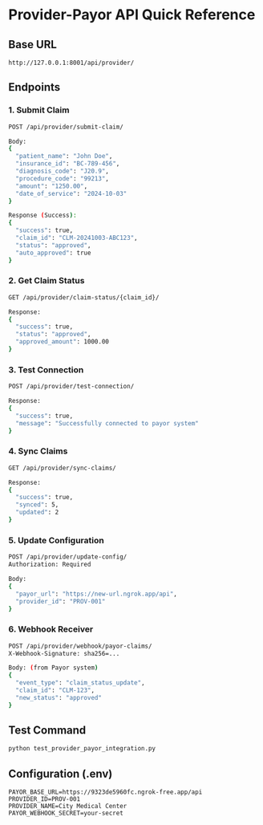 # Provider-Payor API Quick Reference

## Base URL
```
http://127.0.0.1:8001/api/provider/
```

## Endpoints

### 1. Submit Claim
```bash
POST /api/provider/submit-claim/

Body:
{
  "patient_name": "John Doe",
  "insurance_id": "BC-789-456",
  "diagnosis_code": "J20.9",
  "procedure_code": "99213",
  "amount": "1250.00",
  "date_of_service": "2024-10-03"
}

Response (Success):
{
  "success": true,
  "claim_id": "CLM-20241003-ABC123",
  "status": "approved",
  "auto_approved": true
}
```

### 2. Get Claim Status
```bash
GET /api/provider/claim-status/{claim_id}/

Response:
{
  "success": true,
  "status": "approved",
  "approved_amount": 1000.00
}
```

### 3. Test Connection
```bash
POST /api/provider/test-connection/

Response:
{
  "success": true,
  "message": "Successfully connected to payor system"
}
```

### 4. Sync Claims
```bash
GET /api/provider/sync-claims/

Response:
{
  "success": true,
  "synced": 5,
  "updated": 2
}
```

### 5. Update Configuration
```bash
POST /api/provider/update-config/
Authorization: Required

Body:
{
  "payor_url": "https://new-url.ngrok.app/api",
  "provider_id": "PROV-001"
}
```

### 6. Webhook Receiver
```bash
POST /api/provider/webhook/payor-claims/
X-Webhook-Signature: sha256=...

Body: (from Payor system)
{
  "event_type": "claim_status_update",
  "claim_id": "CLM-123",
  "new_status": "approved"
}
```

## Test Command
```bash
python test_provider_payor_integration.py
```

## Configuration (.env)
```env
PAYOR_BASE_URL=https://9323de5960fc.ngrok-free.app/api
PROVIDER_ID=PROV-001
PROVIDER_NAME=City Medical Center
PAYOR_WEBHOOK_SECRET=your-secret
```
